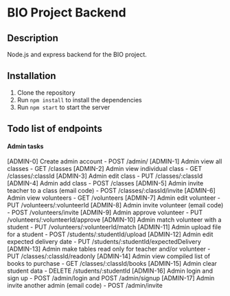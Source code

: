 # BIO Project Backend

## Description
Node.js and express backend for the BIO project.

## Installation
1. Clone the repository
2. Run `npm install` to install the dependencies
3. Run `npm start` to start the server

## Todo list of endpoints

#### Admin tasks
[ADMIN-0] Create admin account - POST /admin/
[ADMIN-1] Admin view all classes - GET /classes 
[ADMIN-2] Admin view individual class - GET /classes/:classId
[ADMIN-3] Admin edit class - PUT /classes/:classId
[ADMIN-4] Admin add class - POST /classes
[ADMIN-5] Admin invite teacher to a class (email code) - POST /classes/:classId/invite
[ADMIN-6] Admin view volunteers - GET /volunteers
[ADMIN-7] Admin edit volunteer - PUT /volunteers/:volunteerId
[ADMIN-8] Admin invite volunteer (email code) - POST /volunteers/invite
[ADMIN-9] Admin approve volunteer - PUT /volunteers/:volunteerId/approve
[ADMIN-10] Admin match volunteer with a student - PUT /volunteers/:volunteerId/match
[ADMIN-11] Admin upload file for a student - POST /students/:studentId/upload
[ADMIN-12] Admin edit expected delivery date - PUT /students/:studentId/expectedDelivery
[ADMIN-13] Admin make tables read only for teacher and/or volunteer - PUT /classes/:classId/readonly
[ADMIN-14] Admin view compiled list of books to purchase - GET /classes/:classId/books
[ADMIN-15] Admin clear student data - DELETE /students/:studentId
[ADMIN-16] Admin login and sign up - POST /admin/login and POST /admin/signup
[ADMIN-17] Admin invite another admin (email code) - POST /admin/invite


